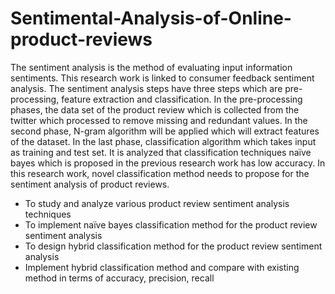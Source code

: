 # Sentimental-Analysis-of-Online-product-reviews


The sentiment analysis is the method of evaluating input information sentiments. This research work is linked to consumer feedback sentiment analysis. The sentiment analysis steps have three steps which are pre-processing, feature extraction and classification. In the pre-processing phases, the data set of the product review which is collected from the twitter which processed to remove missing and redundant values. In the second phase, N-gram algorithm will be applied which will extract features of the dataset. In the last phase, classification algorithm which takes input as training and test set. It is analyzed that classification techniques naïve bayes which is proposed in the previous research work has low accuracy. In this research work, novel classification method needs to propose for the sentiment analysis of product reviews. 

* To study and analyze various product review sentiment analysis techniques 
* To implement naïve bayes classification method for the product review sentiment analysis 
* To design hybrid classification method for the product review sentiment analysis 
* Implement hybrid classification method and compare with existing method in terms of accuracy, precision, recall 
